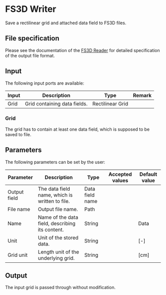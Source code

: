 # FS3D Writer

Save a rectilinear grid and attached data field to FS3D files.

## File specification

Please see the documentation of the [FS3D Reader](../fs3d_reader/Readme.md) for detailed specification of the output file format.

## Input

The following input ports are available:

| Input | Description                  | Type             | Remark |
| ----- | ---------------------------- | ---------------- | ------ |
| Grid  | Grid containing data fields. | Rectilinear Grid |        |

### Grid

The grid has to contain at least one data field, which is supposed to be saved to file.

## Parameters

The following parameters can be set by the user:

| Parameter    | Description                                     | Type            | Accepted values | Default value |
| ------------ | ----------------------------------------------- | --------------- | --------------- | ------------- |
| Output field | The data field name, which is written to file.  | Data field name |                 |               |
| File name    | Output file name.                               | Path            |                 |               |
| Name         | Name of the data field, describing its content. | String          |                 | Data          |
| Unit         | Unit of the stored data.                        | String          |                 | [-]           |
| Grid unit    | Length unit of the underlying grid.             | String          |                 | [cm]          |

## Output

The input grid is passed through without modification.

